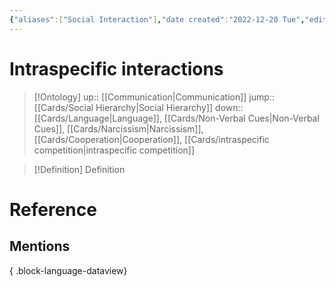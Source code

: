 ```yaml
---
{"aliases":["Social Interaction"],"date created":"2022-12-20 Tue","edited":"2023-04-06 Thu","dg-publish":true,"permalink":"/cards/intraspecific-interactions/","dgPassFrontmatter":true}
---
```


# Intraspecific interactions

> [!Ontology]
> up:: [[Communication\|Communication]]
> jump:: [[Cards/Social Hierarchy\|Social Hierarchy]]
> down:: [[Cards/Language\|Language]], [[Cards/Non-Verbal Cues\|Non-Verbal Cues]], [[Cards/Narcissism\|Narcissism]], [[Cards/Cooperation\|Cooperation]], [[Cards/intraspecific competition\|intraspecific competition]]

> [!Definition] Definition

# Reference

## Mentions


{ .block-language-dataview}